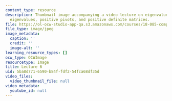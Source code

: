 ```yaml
---
content_type: resource
description: Thumbnail image accompanying a video lecture on eigenvalues, positive
  eigenvalues, positive pivots, and positive definite matrices.
file: https://ol-ocw-studio-app-qa.s3.amazonaws.com/courses/18-085-computational-science-and-engineering-i-fall-2008/5ba8d7716590b84ffdf254fca68df35d_6.jpg
file_type: image/jpeg
image_metadata:
  caption: ''
  credit: ''
  image-alt: ''
learning_resource_types: []
ocw_type: OCWImage
resourcetype: Image
title: Lecture 6
uid: 5ba8d771-6590-b84f-fdf2-54fca68df35d
video_files:
  video_thumbnail_file: null
video_metadata:
  youtube_id: null
---
```

